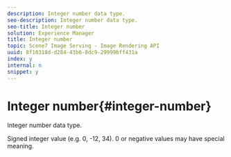 ```yaml
---
description: Integer number data type.
seo-description: Integer number data type.
seo-title: Integer number
solution: Experience Manager
title: Integer number
topic: Scene7 Image Serving - Image Rendering API
uuid: 8f10318d-d284-43b6-8dc9-29999bff431a
index: y
internal: n
snippet: y
---
```


# Integer number{#integer-number}

Integer number data type.

Signed integer value (e.g. 0, -12, 34). 0 or negative values may have special meaning. 
